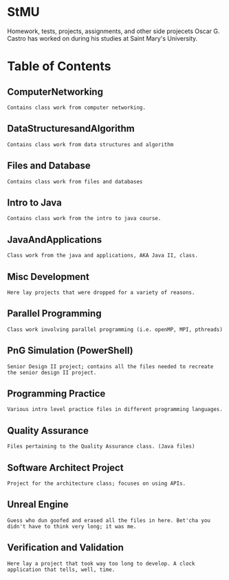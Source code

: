 StMU
====

Homework, tests, projects, assignments, and other side projecets Oscar G. Castro has worked on during his studies at Saint Mary's University.

Table of Contents
====
ComputerNetworking
-------
	Contains class work from computer networking.

DataStructuresandAlgorithm
------
	Contains class work from data structures and algorithm
    
Files and Database
------
	Contains class work from files and databases
    
Intro to Java
------
	Contains class work from the intro to java course.
    
JavaAndApplications
------
	Class work from the java and applications, AKA Java II, class.
    
Misc Development
------
	Here lay projects that were dropped for a variety of reasons.
    
Parallel Programming
------
	Class work involving parallel programming (i.e. openMP, MPI, pthreads)
    
PnG Simulation (PowerShell)
------
	Senior Design II project; contains all the files needed to recreate the senior design II project.
    
Programming Practice
------
	Various intro level practice files in different programming languages.
    
Quality Assurance
------
	Files pertaining to the Quality Assurance class. (Java files)
    
Software Architect Project
------
	Project for the architecture class; focuses on using APIs.
    
Unreal Engine
------
	Guess who dun goofed and erased all the files in here. Bet'cha you didn't have to think very long; it was me.
    
Verification and Validation
------
	Here lay a project that took way too long to develop. A clock application that tells, well, time.